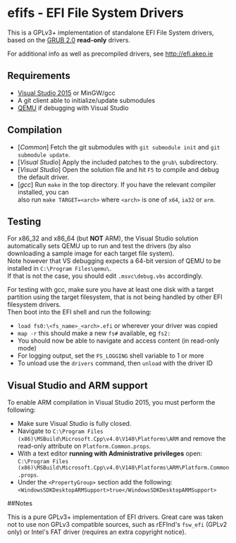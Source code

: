 efifs - EFI File System Drivers
===============================

This is a GPLv3+ implementation of standalone EFI File System drivers, based on the
[GRUB 2.0](http://www.gnu.org/software/grub/) __read-only__ drivers.

For additional info as well as precompiled drivers, see http://efi.akeo.ie

## Requirements

* [Visual Studio 2015](http://www.visualstudio.com/products/visual-studio-community-vs) or MinGW/gcc
* A git client able to initialize/update submodules
* [QEMU](http://www.qemu.org) if debugging with Visual Studio

## Compilation

* [_Common_] Fetch the git submodules with `git submodule init` and `git submodule update`.
* [_Visual Studio_] Apply the included patches to the `grub\` subdirectory.
* [_Visual Studio_] Open the solution file and hit `F5` to compile and debug the default driver.
* [_gcc_] Run `make` in the top directory. If you have the relevant compiler installed, you can  
  also run `make TARGET=<arch>` where `<arch>` is one of `x64`, `ia32` or `arm`.

## Testing

For x86_32 and x86_64 (but __NOT__ ARM), the Visual Studio solution automatically sets QEMU
up to run and test the drivers (by also downloading a sample image for each target file system).  
Note however that VS debugging expects a 64-bit version of QEMU to be installed in
`C:\Program Files\qemu\`.  
If that is not the case, you should edit `.msvc\debug.vbs` accordingly.

For testing with gcc, make sure you have at least one disk with a target partition using
the target filesystem, that is not being handled by other EFI filesystem drivers.  
Then boot into the EFI shell and run the following:
* `load fs0:\<fs_name>_<arch>.efi` or wherever your driver was copied
* `map -r` this should make a new `fs#` available, eg `fs2:`
* You should now be able to navigate and access content (in read-only mode)
* For logging output, set the `FS_LOGGING` shell variable to 1 or more
* To unload use the `drivers` command, then `unload` with the driver ID

## Visual Studio and ARM support

To enable ARM compilation in Visual Studio 2015, you must perform the following:
* Make sure Visual Studio is fully closed.
* Navigate to `C:\Program Files (x86)\MSBuild\Microsoft.Cpp\v4.0\V140\Platforms\ARM` and
  remove the read-only attribute on `Platform.Common.props`.
* With a text editor __running with Administrative privileges__ open:  
  `C:\Program Files (x86)\MSBuild\Microsoft.Cpp\v4.0\V140\Platforms\ARM\Platform.Common.props`.
* Under the `<PropertyGroup>` section add the following:  
  `<WindowsSDKDesktopARMSupport>true</WindowsSDKDesktopARMSupport>`

##Notes

This is a pure GPLv3+ implementation of EFI drivers. Great care was taken
not to use non GPLv3 compatible sources, such as rEFInd's `fsw_efi` (GPLv2 only)
or Intel's FAT driver (requires an extra copyright notice).
